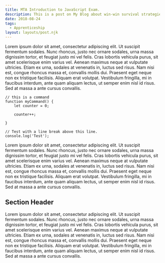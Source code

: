 ```yaml
---
title: MTA Introduction to JavaScript Exam.
description: This is a post on My Blog about win-win survival strategies.
date: 2018-08-24
tags:
  - Apprenticeship
layout: layouts/post.njk
---
```

Lorem ipsum dolor sit amet, consectetur adipiscing elit. Ut suscipit fermentum sodales. Nunc rhoncus, justo nec ornare sodales, urna massa dignissim tortor, et feugiat justo mi vel felis. Cras lobortis vehicula purus, sit amet scelerisque enim varius vel. Aenean maximus neque at vulputate ultricies. Etiam ex urna, sodales at venenatis in, luctus sed risus. Nam nisi est, congue rhoncus massa et, convallis mollis dui. Praesent eget neque non ex tristique facilisis. Aliquam erat volutpat. Vestibulum fringilla, mi in faucibus interdum, ante quam aliquam lectus, ut semper enim nisl id risus. Sed at massa a ante cursus convallis.



``` js/2/4
// this is a command
function myCommand() {
	let counter = 0;

	counter++;

}

// Test with a line break above this line.
console.log('Test');
```
Lorem ipsum dolor sit amet, consectetur adipiscing elit. Ut suscipit fermentum sodales. Nunc rhoncus, justo nec ornare sodales, urna massa dignissim tortor, et feugiat justo mi vel felis. Cras lobortis vehicula purus, sit amet scelerisque enim varius vel. Aenean maximus neque at vulputate ultricies. Etiam ex urna, sodales at venenatis in, luctus sed risus. Nam nisi est, congue rhoncus massa et, convallis mollis dui. Praesent eget neque non ex tristique facilisis. Aliquam erat volutpat. Vestibulum fringilla, mi in faucibus interdum, ante quam aliquam lectus, ut semper enim nisl id risus. Sed at massa a ante cursus convallis.



## Section Header

Lorem ipsum dolor sit amet, consectetur adipiscing elit. Ut suscipit fermentum sodales. Nunc rhoncus, justo nec ornare sodales, urna massa dignissim tortor, et feugiat justo mi vel felis. Cras lobortis vehicula purus, sit amet scelerisque enim varius vel. Aenean maximus neque at vulputate ultricies. Etiam ex urna, sodales at venenatis in, luctus sed risus. Nam nisi est, congue rhoncus massa et, convallis mollis dui. Praesent eget neque non ex tristique facilisis. Aliquam erat volutpat. Vestibulum fringilla, mi in faucibus interdum, ante quam aliquam lectus, ut semper enim nisl id risus. Sed at massa a ante cursus convallis.


